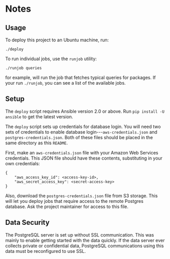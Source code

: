 # Notes

## Usage

To deploy this project to an Ubuntu machine, run:

    ./deploy

To run individual jobs, use the `runjob` utility:

    ./runjob queries

for example, will run the job that fetches typical queries for packages.
If your run `./runjob`, you can see a list of the available jobs.

## Setup

The `deploy` script requires Ansible version 2.0 or above.
Run `pip install -U ansible` to get the latest version.

The `deploy` script sets up credentials for database login.
You will need two sets of credentials to enable database login---`aws-credentials.json` and `postgres-credentials.json`.
Both of these files should be placed in the same directory as this `README`.

First, make an `aws-credentials.json` file with your Amazon Web Services credentials.
This JSON file should have these contents, substituting in your own credentials:

    {
        "aws_access_key_id": <access-key-id>,
        "aws_secret_access_key": <secret-access-key>
    }

Also, download the `postgres-credentials.json` file from S3 storage.
This will let you deploy jobs that require access to the remote Postgres database.
Ask the project maintainer for access to this file.

## Data Security

The PostgreSQL server is set up without SSL communication.
This was mainly to enable getting started with the data quickly.
If the data server ever collects private or confidential data, PostgreSQL communications using this data must be reconfigured to use SSL.
